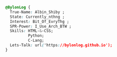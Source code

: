 
```css
@BylonLog { 
  True-Name: Albin_Shiby ;
  State: Currently_nthng ;
  Interest: Bit_Of_EvryThg ;
  SPR-Power: I_Use_Arch_BTW ;
  Skills: HTML-&-CSS;
          Python;
          C-Lang;
  Lets-Talk: url('https://bylonlog.github.io');        
}
```


<!---
bylonlog/bylonlog is a ✨ special ✨ repository because its `README.md` (this file) appears on your GitHub profile.
You can click the Preview link to take a look at your changes.
--->

